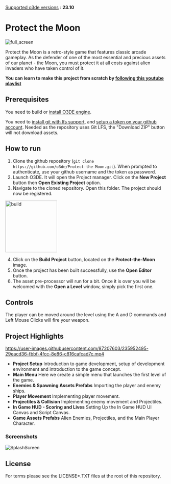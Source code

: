 <u>Supported o3de versions</u> : **23.10**

# Protect the Moon

![full_screen](https://user-images.githubusercontent.com/87207603/235952195-ed90adac-f32a-4226-aa6f-5bc1ebede266.gif)

Protect the Moon is a retro-style game that features classic arcade gameplay. As the defender of one of the most essential and precious
assets of our planet - the Moon, you must protect it at all costs against alien invaders who have taken control of it. 

**You can learn to make this project from scratch by [following this youtube playlist](https://www.youtube.com/playlist?list=PLCQwFpnHSZQgyIu4JeOUDCsNCVgWOz3Mf)**

## Prerequisites

You need to build or [install O3DE engine](https://o3de.org/download/).

You need to [install git with lfs support](https://git-scm.com/downloads), and [setup a token on your github account](https://www.docs.o3de.org/docs/welcome-guide/setup/setup-from-github/#configure-credentials-for-git-lfs). Needed as the repository uses Git LFS, the "Download ZIP" button will not download assets.

## How to run

1. Clone the github repository (`git clone https://github.com/o3de/Protect-the-Moon.git`). When prompted to authenticate, use your github username and the token as password.
2. Launch O3DE. It will open the Project manager. Click on the **New Project** button then **Open Existing Project** option.
3. Navigate to the cloned repository. Open this folder. The project should now be registered.

<img width="162" alt="build" src="https://user-images.githubusercontent.com/87207603/235956071-9c1a20f0-052e-4e06-8fa1-afe8073d1c42.png">

4. Click on the **Build Project** button, located on the **Protect-the-Moon** image.
5. Once the project has been built successfully, use the **Open Editor** button.
6. The asset pre-processor will run for a bit. Once it is over you will be welcomed with the **Open a Level** window, simply pick the first one.

## Controls

The player can be moved around the level using the A and D commands and Left Mouse Clicks will fire your weapon.  

## Project Highlights

https://user-images.githubusercontent.com/87207603/235952495-29eacd36-fbbf-4fcc-8e86-c816cafcad7c.mp4

- **Project Setup** Introduction to game development, setup of development environment and introduction to the game concept.
- **Main Menu** Here we create a simple menu that launches the first level of the game.
- **Enemies & Spawning Assets Prefabs** Importing the player and enemy ships.
- **Player Movement** Implementing player movement.
- **Projectiles & Collision** Implementing enemy movement and Projectiles.
- **In Game HUD - Scoring and Lives** Setting Up the In Game HUD UI Canvas and Script Canvas.
- **Game Assets Prefabs** Alien Enemies, Projectiles, and the Main Player Character.

### Screenshots

![SplashScreen](https://user-images.githubusercontent.com/87207603/235951250-4684e278-e83d-462c-95ab-ce1d51d2026d.jpg)

## License

For terms please see the LICENSE\*.TXT files at the root of this repository.
